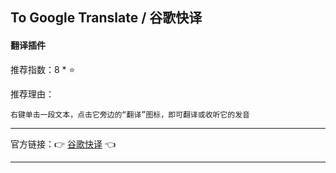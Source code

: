 ## To Google Translate / 谷歌快译

#### 翻译插件

推荐指数：8 * ⭐

推荐理由：

    右键单击一段文本，点击它旁边的“翻译”图标，即可翻译或收听它的发音

---



官方链接：👉 [谷歌快译](
https://addons.mozilla.org/zh-CN/firefox/addon/to-google-translate
) 👈



---
















